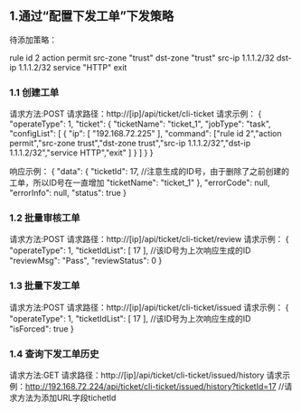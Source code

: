 ## 1.通过“配置下发工单”下发策略
待添加策略：

  rule id 2
    action permit
    src-zone "trust"
    dst-zone "trust"
    src-ip 1.1.1.2/32
    dst-ip 1.1.1.2/32
    service "HTTP"
  exit
### 1.1 创建工单
请求方法:POST
请求路径：http://[ip]/api/ticket/cli-ticket
请求示例：
{
    "operateType": 1,
    "ticket": {
        "ticketName": "ticket_1",
        "jobType": "task",
        "configList": [
            {
                "ip": [
                    "192.168.72.225"
                ],
                "command": ["rule id 2","action permit","src-zone trust","dst-zone trust","src-ip 1.1.1.2/32","dst-ip 1.1.1.2/32","service HTTP","exit"
                ]
            }
        ]
    }
}

响应示例：
{
    "data": {
        "ticketId": 17,   //注意生成的ID号，由于删除了之前创建的工单，所以ID号在一直增加
        "ticketName": "ticket_1"
    },
    "errorCode": null,
    "errorInfo": null,
    "status": true
}

### 1.2 批量审核工单
请求方法:POST
请求路径：http://[ip]/api/ticket/cli-ticket/review
请求示例：
{
    "operateType": 1,
    "ticketIdList": [ 17 ],   //该ID号为上次响应生成的ID
    "reviewMsg": "Pass",
    "reviewStatus": 0
}

### 1.3 批量下发工单
请求方法:POST
请求路径：http://[ip]/api/ticket/cli-ticket/issued
请求示例：
{
    "operateType": 1,
    "ticketIdList": [ 17 ],  //该ID号为上次响应生成的ID
    "isForced": true
}

### 1.4 查询下发工单历史
请求方法:GET
请求路径：http://[ip]/api/ticket/cli-ticket/issued/history
请求示例：http://192.168.72.224/api/ticket/cli-ticket/issued/history?ticketId=17  //请求方法为添加URL字段tichetId
